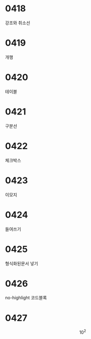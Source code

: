 # 0418
강조와 취소선
# 0419
개행
# 0420
테이블
# 0421
구분선
# 0422
체크박스
# 0423
이모지
# 0424
들여쓰기
# 0425
형식화된문서 넣기
# 0426
no-highlight 코드블록
# 0427
$$ 10^2 $$
